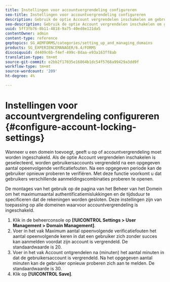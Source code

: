 ```yaml
---
title: Instellingen voor accountvergrendeling configureren
seo-title: Instellingen voor accountvergrendeling configureren
description: Gebruik de optie Account vergrendelen inschakelen om gebruikersaccounts te vergrendelen na een opgegeven aantal opeenvolgende verificatiefouten.
seo-description: Gebruik de optie Account vergrendelen inschakelen om gebruikersaccounts te vergrendelen na een opgegeven aantal opeenvolgende verificatiefouten.
uuid: 5ff3fb76-8b11-4818-9a75-40ed8e121da5
contentOwner: admin
content-type: reference
geptopics: SG_AEMFORMS/categories/setting_up_and_managing_domains
products: SG_EXPERIENCEMANAGER/6.4/FORMS
discoiquuid: d4409c6b-f4ef-499c-8daa-e93a163ff8ab
translation-type: tm+mt
source-git-commit: e2bb2f17035e16864b1dc54f5768a99429a3dd9f
workflow-type: tm+mt
source-wordcount: '209'
ht-degree: 4%

---
```



# Instellingen voor accountvergrendeling configureren {#configure-account-locking-settings}

Wanneer u een domein toevoegt, geeft u op of accountvergrendeling moet worden ingeschakeld. Als de optie Account vergrendelen inschakelen is geselecteerd, worden gebruikersaccounts vergrendeld na een opgegeven aantal opeenvolgende verificatiefouten. Na een opgegeven periode kan de gebruiker opnieuw proberen te verifiëren. Met deze functie voorkomt u dat gebruikers verschillende aanmeldingscombinaties proberen te openen.

De montages van het gebruik op de pagina van het Beheer van het Domein om het maximumaantal authentificatiemislukkingen en de tijdsduur te specificeren dat de rekeningen worden gesloten. Deze instellingen zijn van toepassing op alle domeinen waarvoor accountvergrendeling is ingeschakeld.

1. Klik in de beheerconsole op **[!UICONTROL Settings > User Management > Domain Management]**.
1. Voer in het vak Maximum aantal opeenvolgende verificatiefouten het aantal opeenvolgende keren in dat een gebruiker zich zonder succes kan aanmelden voordat zijn account is vergrendeld. De standaardwaarde is 20.
1. Voer in het vak Account ontgrendelen na (minuten) het aantal minuten in dat de gebruikersaccount is vergrendeld. Na het opgegeven aantal minuten kan de gebruiker opnieuw proberen zich aan te melden. De standaardwaarde is 30.
1. Klik op **[!UICONTROL Save]**.

